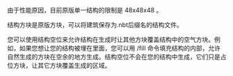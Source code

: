 由于性能原因，目前原版单一结构的限制是 48x48x48 。

结构方块是原版方块，可以将建筑保存为.nbt后缀名的结构文件。

您可以使用结构空位来允许结构在生成时让其他方块覆盖结构中的空气方块。例如，如果您想让您的结构被埋在里面，您可以用 /fill 命令填充结构的内部，允许自然生成的方块在空余的地方生成。结构空位不会在您的结构中生成，它们只是占位方块，让其它方块覆盖生成的区域。